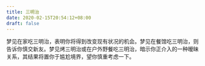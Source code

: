 ```yaml
---
title: 三明治
date: 2020-02-15T20:54:12+08:00
draft: false
---
```


梦见在家吃三明治，表明你将得到改变现有状况的机会。梦见在餐馆吃三明治，则告诉你慎交新友。梦见烤三明治或在户外野餐吃三明治，暗示你正介入的一种暧昧关系，其结果将置你于尴尬境界，望你慎重考虑一下。